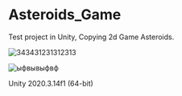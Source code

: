 # Asteroids_Game
Test project in Unity, Copying 2d Game Asteroids.

![343431231312313](https://user-images.githubusercontent.com/28814889/132326364-2c06341b-0cc9-4eaf-9b0a-bc4d7a75021d.gif)

![ыфвывыфвф](https://user-images.githubusercontent.com/28814889/132945019-36cddea0-0935-4ded-b18a-308dd8dc9dad.jpg)


Unity 2020.3.14f1 (64-bit)


